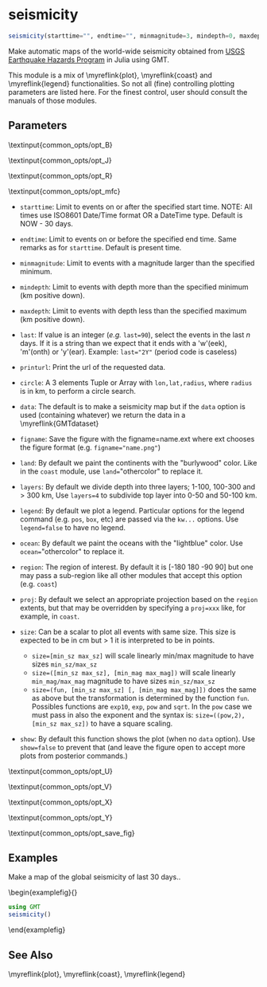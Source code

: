 # seismicity

```julia
seismicity(starttime="", endtime="", minmagnitude=3, mindepth=0, maxdepth=0, last=0, printurl=false, show=true, kw...)
```

Make automatic maps of the world-wide seismicity obtained from [USGS Earthquake Hazards Program](https://earthquake.usgs.gov)
in Julia using GMT.

This module is a mix of \myreflink{plot}, \myreflink{coast} and \myreflink{legend} functionalities. So not all (fine)
controlling plotting parameters are listed here. For the finest control, user should consult the manuals of those modules.

Parameters
----------


\textinput{common_opts/opt_B}

\textinput{common_opts/opt_J}

\textinput{common_opts/opt_R}

\textinput{common_opts/opt_mfc}

- `starttime`: Limit to events on or after the specified start time. NOTE: All times use ISO8601 Date/Time format
    OR a DateTime type. Default is NOW - 30 days.

- `endtime`: Limit to events on or before the specified end time. Same remarks as for `starttime`. Default is present time.

- `minmagnitude`: Limit to events with a magnitude larger than the specified minimum.

- `mindepth`: Limit to events with depth more than the specified minimum (km positive down).

- `maxdepth`: Limit to events with depth less than the specified maximum (km positive down).

- `last`: If value is an integer (*e.g.* `last=90`), select the events in the last _n_ days. If it is a string
   than we expect that it ends with a 'w'(eek), 'm'(onth) or 'y'(ear). Example: `last="2Y"` (period code is caseless)

- `printurl`: Print the url of the requested data.

- `circle`: A 3 elements Tuple or Array with ``lon,lat,radius``, where ``radius`` is in km, to perform a circle search.

- `data`: The default is to make a seismicity map but if the `data` option is used (containing whatever)
    we return the data in a \myreflink{GMTdataset}

- `figname`: Save the figure with the figname=name.ext where ext chooses the figure format (e.g. ``figname="name.png"``)

- `land`: By default we paint the continents with the "burlywood" color. Like in the ``coast`` module, use
   `land=`"othercolor" to replace it.

- `layers`: By default we divide depth into three layers; 1-100, 100-300 and > 300 km, Use `layers=4` to subdivide
    top layer into 0-50 and 50-100 km.

- `legend`: By default we plot a legend. Particular options for the legend command (e.g. `pos`, `box`, etc) are passed
    via the `kw...` options. Use `legend=false` to have no legend.

- `ocean`: By default we paint the oceans with the "lightblue" color. Use `ocean=`"othercolor" to replace it.

- `region`: The region of interest. By default it is [-180 180 -90 90] but one may pass a sub-region like
    all other modules that accept this option (e.g. ``coast``)

- `proj`: By default we select an appropriate projection based on the `region` extents, but that may be overridden
    by specifying a `proj=xxx` like, for example, in ``coast``.

- `size`: Can be a scalar to plot all events with same size. This size is expected to be in cm but > 1 it is interpreted
    to be in points.
    - `size=[min_sz max_sz]` will scale linearly min/max magnitude to have sizes `min_sz/max_sz`
    - `size=([min_sz max_sz], [min_mag max_mag])` will scale linearly `min_mag/max_mag` magnitude to have sizes `min_sz/max_sz`
    - `size=(fun, [min_sz max_sz] [, [min_mag max_mag]])` does the same as above but the transformation is determined
       by the function ``fun``. Possibles functions are ``exp10``, ``exp``, ``pow`` and ``sqrt``. In the ``pow`` case
       we must pass in also the exponent and the syntax is: `size=((pow,2), [min_sz max_sz])` to have a square scaling.

- `show`: By default this function shows the plot (when no `data` option). Use `show=false` to prevent that (and leave
    the figure open to accept more plots from posterior commands.)

\textinput{common_opts/opt_U}

\textinput{common_opts/opt_V}

\textinput{common_opts/opt_X}

\textinput{common_opts/opt_Y}

\textinput{common_opts/opt_save_fig}

Examples
--------

Make a map of the global seismicity of last 30 days..

\begin{examplefig}{}
```julia
using GMT
seismicity()
```
\end{examplefig}


See Also
--------

\myreflink{plot}, \myreflink{coast}, \myreflink{legend}